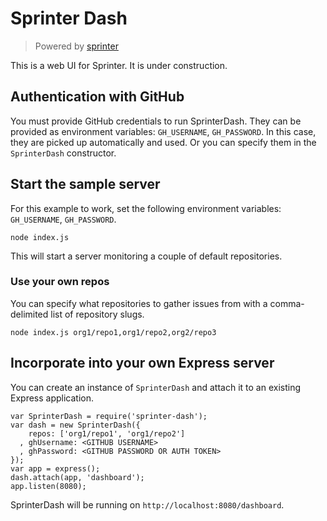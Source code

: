 # Sprinter Dash

> Powered by [sprinter](https://github.com/rhyolight/sprinter.js)

This is a web UI for Sprinter. It is under construction.

## Authentication with GitHub

You must provide GitHub credentials to run SprinterDash. They can be provided as environment variables: `GH_USERNAME`, `GH_PASSWORD`. In this case, they are picked up automatically and used. Or you can specify them in the `SprinterDash` constructor.

## Start the sample server

For this example to work, set the following environment variables: `GH_USERNAME`, `GH_PASSWORD`.

    node index.js

This will start a server monitoring a couple of default repositories.

### Use your own repos

You can specify what repositories to gather issues from with a comma-delimited list of repository slugs.

    node index.js org1/repo1,org1/repo2,org2/repo3

## Incorporate into your own Express server

You can create an instance of `SprinterDash` and attach it to an existing Express application.

    var SprinterDash = require('sprinter-dash');
    var dash = new SprinterDash({
        repos: ['org1/repo1', 'org1/repo2']
      , ghUsername: <GITHUB USERNAME>
      , ghPassword: <GITHUB PASSWORD OR AUTH TOKEN>
    });
    var app = express();
    dash.attach(app, 'dashboard');
    app.listen(8080);

SprinterDash will be running on `http://localhost:8080/dashboard`.